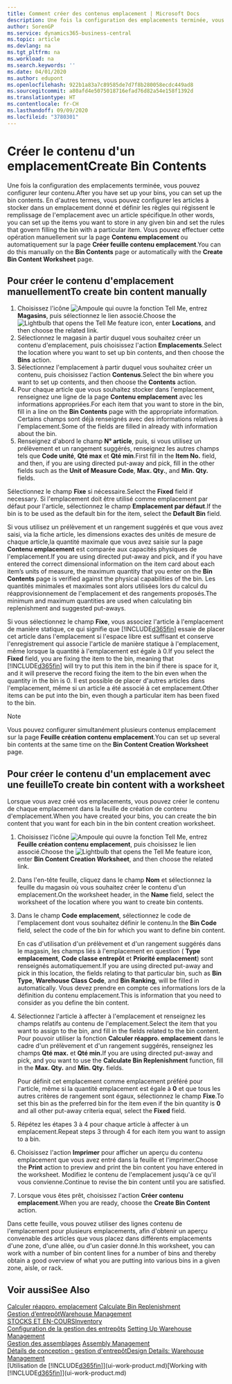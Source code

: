 ```yaml
---
title: Comment créer des contenus emplacement | Microsoft Docs
description: Une fois la configuration des emplacements terminée, vous pouvez configurer leur contenu. En d'autres termes, vous pouvez configurer les articles à stocker dans un emplacement donné et définir les règles qui régissent le remplissage de l'emplacement avec un article spécifique.
author: SorenGP
ms.service: dynamics365-business-central
ms.topic: article
ms.devlang: na
ms.tgt_pltfrm: na
ms.workload: na
ms.search.keywords: ''
ms.date: 04/01/2020
ms.author: edupont
ms.openlocfilehash: 922b1a83a7c89585de7d7f8b280058ecdc449ad8
ms.sourcegitcommit: a80afd4e5075018716efad76d82a54e158f1392d
ms.translationtype: HT
ms.contentlocale: fr-CH
ms.lasthandoff: 09/09/2020
ms.locfileid: "3780301"
---
```

# <a name="create-bin-contents"></a><span data-ttu-id="a5670-104">Créer le contenu d'un emplacement</span><span class="sxs-lookup"><span data-stu-id="a5670-104">Create Bin Contents</span></span>
<span data-ttu-id="a5670-105">Une fois la configuration des emplacements terminée, vous pouvez configurer leur contenu.</span><span class="sxs-lookup"><span data-stu-id="a5670-105">After you have set up your bins, you can set up the bin contents.</span></span> <span data-ttu-id="a5670-106">En d'autres termes, vous pouvez configurer les articles à stocker dans un emplacement donné et définir les règles qui régissent le remplissage de l'emplacement avec un article spécifique.</span><span class="sxs-lookup"><span data-stu-id="a5670-106">In other words, you can set up the items you want to store in any given bin and set the rules that govern filling the bin with a particular item.</span></span> <span data-ttu-id="a5670-107">Vous pouvez effectuer cette opération manuellement sur la page **Contenu emplacement** ou automatiquement sur la page **Créer feuille contenu emplacement**.</span><span class="sxs-lookup"><span data-stu-id="a5670-107">You can do this manually on the **Bin Contents** page or automatically with the **Create Bin Content Worksheet** page.</span></span>

## <a name="to-create-bin-content-manually"></a><span data-ttu-id="a5670-108">Pour créer le contenu d'emplacement manuellement</span><span class="sxs-lookup"><span data-stu-id="a5670-108">To create bin content manually</span></span>  
1.  <span data-ttu-id="a5670-109">Choisissez l'icône ![Ampoule qui ouvre la fonction Tell Me](media/ui-search/search_small.png "Dites-moi ce que vous voulez faire"), entrez **Magasins**, puis sélectionnez le lien associé.</span><span class="sxs-lookup"><span data-stu-id="a5670-109">Choose the ![Lightbulb that opens the Tell Me feature](media/ui-search/search_small.png "Tell me what you want to do") icon, enter **Locations**, and then choose the related link.</span></span>  
2.  <span data-ttu-id="a5670-110">Sélectionnez le magasin à partir duquel vous souhaitez créer un contenu d'emplacement, puis choisissez l'action **Emplacements**.</span><span class="sxs-lookup"><span data-stu-id="a5670-110">Select the location where you want to set up bin contents,  and then choose the **Bins** action.</span></span>  
3.  <span data-ttu-id="a5670-111">Sélectionnez l'emplacement à partir duquel vous souhaitez créer un contenu, puis choisissez l'action **Contenus**.</span><span class="sxs-lookup"><span data-stu-id="a5670-111">Select the bin where you want to set up contents, and then choose the **Contents** action.</span></span>  
4.  <span data-ttu-id="a5670-112">Pour chaque article que vous souhaitez stocker dans l'emplacement, renseignez une ligne de la page **Contenu emplacement** avec les informations appropriées.</span><span class="sxs-lookup"><span data-stu-id="a5670-112">For each item that you want to store in the bin, fill in a line on the **Bin Contents** page with the appropriate information.</span></span> <span data-ttu-id="a5670-113">Certains champs sont déjà renseignés avec des informations relatives à l'emplacement.</span><span class="sxs-lookup"><span data-stu-id="a5670-113">Some of the fields are filled in already with information about the bin.</span></span>  
5.  <span data-ttu-id="a5670-114">Renseignez d'abord le champ **N° article**, puis, si vous utilisez un prélèvement et un rangement suggérés, renseignez les autres champs tels que **Code unité**, **Qté max** et **Qté min**.</span><span class="sxs-lookup"><span data-stu-id="a5670-114">First fill in the **Item No.** field, and then, if you are using directed put-away and pick, fill in the other fields such as the **Unit of Measure Code**, **Max. Qty.**, and **Min. Qty.** fields.</span></span>  

<span data-ttu-id="a5670-115">Sélectionnez le champ **Fixe** si nécessaire.</span><span class="sxs-lookup"><span data-stu-id="a5670-115">Select the **Fixed** field if necessary.</span></span> <span data-ttu-id="a5670-116">Si l'emplacement doit être utilisé comme emplacement par défaut pour l'article, sélectionnez le champ **Emplacement par défaut**.</span><span class="sxs-lookup"><span data-stu-id="a5670-116">If the bin is to be used as the default bin for the item, select the **Default Bin** field.</span></span>  

<span data-ttu-id="a5670-117">Si vous utilisez un prélèvement et un rangement suggérés et que vous avez saisi, via la fiche article, les dimensions exactes des unités de mesure de chaque article,la quantité maximale que vous avez saisie sur la page **Contenu emplacement** est comparée aux capacités physiques de l'emplacement.</span><span class="sxs-lookup"><span data-stu-id="a5670-117">If you are using directed put-away and pick, and if you have entered the correct dimensional information on the item card about each item’s units of measure, the maximum quantity that you enter on the **Bin Contents** page is verified against the physical capabilities of the bin.</span></span> <span data-ttu-id="a5670-118">Les quantités minimales et maximales sont alors utilisées lors du calcul du réapprovisionnement de l'emplacement et des rangements proposés.</span><span class="sxs-lookup"><span data-stu-id="a5670-118">The minimum and maximum quantities are used when calculating bin replenishment and suggested put-aways.</span></span>  

<span data-ttu-id="a5670-119">Si vous sélectionnez le champ **Fixe**, vous associez l'article à l'emplacement de manière statique, ce qui signifie que [!INCLUDE[d365fin](includes/d365fin_md.md)] essaie de placer cet article dans l'emplacement si l'espace libre est suffisant et conserve l'enregistrement qui associe l'article de manière statique à l'emplacement, même lorsque la quantité à l'emplacement est égale à 0.</span><span class="sxs-lookup"><span data-stu-id="a5670-119">If you select the **Fixed** field, you are fixing the item to the bin, meaning that [!INCLUDE[d365fin](includes/d365fin_md.md)] will try to put this item in the bin if there is space for it, and it will preserve the record fixing the item to the bin even when the quantity in the bin is 0.</span></span> <span data-ttu-id="a5670-120">Il est possible de placer d'autres articles dans l'emplacement, même si un article a été associé à cet emplacement.</span><span class="sxs-lookup"><span data-stu-id="a5670-120">Other items can be put into the bin, even though a particular item has been fixed to the bin.</span></span>  

> [!NOTE]  
>  <span data-ttu-id="a5670-121">Vous pouvez configurer simultanément plusieurs contenus emplacement sur la page **Feuille création contenu emplacement**.</span><span class="sxs-lookup"><span data-stu-id="a5670-121">You can set up several bin contents at the same time on the **Bin Content Creation Worksheet** page.</span></span>  

## <a name="to-create-bin-content-with-a-worksheet"></a><span data-ttu-id="a5670-122">Pour créer le contenu d'un emplacement avec une feuille</span><span class="sxs-lookup"><span data-stu-id="a5670-122">To create bin content with a worksheet</span></span>  
<span data-ttu-id="a5670-123">Lorsque vous avez créé vos emplacements, vous pouvez créer le contenu de chaque emplacement dans la feuille de création de contenu d'emplacement.</span><span class="sxs-lookup"><span data-stu-id="a5670-123">When you have created your bins, you can create the bin content that you want for each bin in the bin content creation worksheet.</span></span>

1.  <span data-ttu-id="a5670-124">Choisissez l'icône ![Ampoule qui ouvre la fonction Tell Me](media/ui-search/search_small.png "Dites-moi ce que vous voulez faire"), entrez **Feuille création contenu emplacement**, puis choisissez le lien associé.</span><span class="sxs-lookup"><span data-stu-id="a5670-124">Choose the ![Lightbulb that opens the Tell Me feature](media/ui-search/search_small.png "Tell me what you want to do") icon, enter **Bin Content Creation Worksheet**, and then choose the related link.</span></span>  
2.  <span data-ttu-id="a5670-125">Dans l'en-tête feuille, cliquez dans le champ **Nom** et sélectionnez la feuille du magasin où vous souhaitez créer le contenu d'un emplacement.</span><span class="sxs-lookup"><span data-stu-id="a5670-125">On the worksheet header, in the **Name** field, select the worksheet of the location where you want to create bin contents.</span></span>  
3.  <span data-ttu-id="a5670-126">Dans le champ **Code emplacement**, sélectionnez le code de l'emplacement dont vous souhaitez définir le contenu.</span><span class="sxs-lookup"><span data-stu-id="a5670-126">In the **Bin Code** field, select the code of the bin for which you want to define bin content.</span></span>   

    <span data-ttu-id="a5670-127">En cas d'utilisation d'un prélèvement et d'un rangement suggérés dans le magasin, les champs liés à l'emplacement en question ( **Type emplacement**, **Code classe entrepôt** et **Priorité emplacement**) sont renseignés automatiquement.</span><span class="sxs-lookup"><span data-stu-id="a5670-127">If you are using directed put-away and pick in this location, the fields relating to that particular bin, such as **Bin Type**, **Warehouse Class Code**, and **Bin Ranking**, will be filled in automatically.</span></span> <span data-ttu-id="a5670-128">Vous devez prendre en compte ces informations lors de la définition du contenu emplacement.</span><span class="sxs-lookup"><span data-stu-id="a5670-128">This is information that you need to consider as you define the bin content.</span></span>  
4.  <span data-ttu-id="a5670-129">Sélectionnez l'article à affecter à l'emplacement et renseignez les champs relatifs au contenu de l'emplacement.</span><span class="sxs-lookup"><span data-stu-id="a5670-129">Select the item that you want to assign to the bin, and fill in the fields related to the bin content.</span></span> <span data-ttu-id="a5670-130">Pour pouvoir utiliser la fonction **Calculer réappro. emplacement** dans le cadre d'un prélèvement et d'un rangement suggérés, renseignez les champs **Qté max.** et **Qté min.**</span><span class="sxs-lookup"><span data-stu-id="a5670-130">If you are using directed put-away and pick, and you want to use the **Calculate Bin Replenishment** function, fill in the **Max. Qty.** and **Min. Qty.** fields.</span></span>  

    <span data-ttu-id="a5670-131">Pour définit cet emplacement comme emplacement préféré pour l'article, même si la quantité emplacement est égale à **0** et que tous les autres critères de rangement sont égaux, sélectionnez le champ **Fixe**.</span><span class="sxs-lookup"><span data-stu-id="a5670-131">To set this bin as the preferred bin for the item even if the bin quantity is **0** and all other put-away criteria equal, select the **Fixed** field.</span></span>  
5.  <span data-ttu-id="a5670-132">Répétez les étapes 3 à 4 pour chaque article à affecter à un emplacement.</span><span class="sxs-lookup"><span data-stu-id="a5670-132">Repeat steps 3 through 4 for each item you want to assign to a bin.</span></span>  
6.  <span data-ttu-id="a5670-133">Choisissez l'action **Imprimer** pour afficher un aperçu du contenu emplacement que vous avez entré dans la feuille et l'imprimer.</span><span class="sxs-lookup"><span data-stu-id="a5670-133">Choose the **Print** action to preview and print the bin content you have entered in the worksheet.</span></span> <span data-ttu-id="a5670-134">Modifiez le contenu de l'emplacement jusqu'à ce qu'il vous convienne.</span><span class="sxs-lookup"><span data-stu-id="a5670-134">Continue to revise the bin content until you are satisfied.</span></span>  
7.  <span data-ttu-id="a5670-135">Lorsque vous êtes prêt, choisissez l'action **Créer contenu emplacement**.</span><span class="sxs-lookup"><span data-stu-id="a5670-135">When you are ready, choose the **Create Bin Content** action.</span></span>  

<span data-ttu-id="a5670-136">Dans cette feuille, vous pouvez utiliser des lignes contenu de l'emplacement pour plusieurs emplacements, afin d'obtenir un aperçu convenable des articles que vous placez dans différents emplacements d'une zone, d'une allée, ou d'un casier donné.</span><span class="sxs-lookup"><span data-stu-id="a5670-136">In this worksheet, you can work with a number of bin content lines for a number of bins and thereby obtain a good overview of what you are putting into various bins in a given zone, aisle, or rack.</span></span>  

## <a name="see-also"></a><span data-ttu-id="a5670-137">Voir aussi</span><span class="sxs-lookup"><span data-stu-id="a5670-137">See Also</span></span>
<span data-ttu-id="a5670-138">[Calculer réappro. emplacement](warehouse-how-to-calculate-bin-replenishment.md)  </span><span class="sxs-lookup"><span data-stu-id="a5670-138">[Calculate Bin Replenishment](warehouse-how-to-calculate-bin-replenishment.md)  </span></span>  
[<span data-ttu-id="a5670-139">Gestion d’entrepôt</span><span class="sxs-lookup"><span data-stu-id="a5670-139">Warehouse Management</span></span>](warehouse-manage-warehouse.md)  
[<span data-ttu-id="a5670-140">STOCKS ET EN-COURS</span><span class="sxs-lookup"><span data-stu-id="a5670-140">Inventory</span></span>](inventory-manage-inventory.md)  
<span data-ttu-id="a5670-141">[Configuration de la gestion des entrepôts](warehouse-setup-warehouse.md)   </span><span class="sxs-lookup"><span data-stu-id="a5670-141">[Setting Up Warehouse Management](warehouse-setup-warehouse.md)   </span></span>  
<span data-ttu-id="a5670-142">[Gestion des assemblages](assembly-assemble-items.md)  </span><span class="sxs-lookup"><span data-stu-id="a5670-142">[Assembly Management](assembly-assemble-items.md)  </span></span>  
[<span data-ttu-id="a5670-143">Détails de conception : gestion d'entrepôt</span><span class="sxs-lookup"><span data-stu-id="a5670-143">Design Details: Warehouse Management</span></span>](design-details-warehouse-management.md)  
<span data-ttu-id="a5670-144">[Utilisation de [!INCLUDE[d365fin](includes/d365fin_md.md)]](ui-work-product.md)</span><span class="sxs-lookup"><span data-stu-id="a5670-144">[Working with [!INCLUDE[d365fin](includes/d365fin_md.md)]](ui-work-product.md)</span></span>

